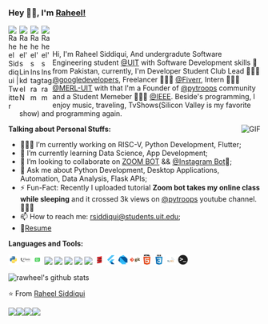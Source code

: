 ### Hey 👋🏽, I'm [Raheel!](https://www.flow.page/raheelsiddiqui) 

<a href="https://twitter.com/raheelsiddiqui_">
  <img align="left" alt="Raheel Siddiqui | Twitter" width="22px" src="https://cdn.jsdelivr.net/npm/simple-icons@v3/icons/twitter.svg" />
</a>
<a href="https://www.linkedin.com/in/raheel-siddiqui-6055b5178">
  <img align="left" alt="Raheel's LinkdeIN" width="22px" src="https://cdn.jsdelivr.net/npm/simple-icons@v3/icons/linkedin.svg" />
</a>
<a href="https://www.instagram.com/rawheeel/">
  <img align="left" alt="Raheel's Instagram" width="22px" src="https://cdn.jsdelivr.net/npm/simple-icons@v3/icons/instagram.svg" />
</a>
<a href="https://www.facebook.com/raheel.ali.sid/">
  <img align="left" alt="Raheel's Instagram" width="22px" src="https://cdn.jsdelivr.net/npm/simple-icons@v3/icons/facebook.svg" />
</a>

<br />
<br />

Hi, I'm Raheel Siddiqui, And undergradute Software Engineering student [@UIT](https://www.uit.edu/) with Software Development skills 🚀 from Pakistan, currently, I'm Developer Student Club Lead 🙍🏽‍♂️ [@googledevelopers](https://developers.google.com/community/dsc), Freelancer 👨🏽‍💻 [@Fiverr](https://www.fiverr.com/raheel_ali_), Intern 👨🏽‍💼[@MERL-UIT](https://github.com/merledu) with that I'm a Founder of [@pytroops](https://www.youtube.com/pytroops) community and a Student Memeber 🙍🏽‍♂️ [@IEEE](https://www.ieee.org/). Beside's programming, I enjoy music, traveling, TvShows(Silicon Valley is my favorite show) and programming again.

  <img align="right" alt="GIF" src="https://media.giphy.com/media/836HiJc7pgzy8iNXCn/giphy.gif" />
  
**Talking about Personal Stuffs:**

- 👨🏽‍💻 I’m currently working on RISC-V, Python Development, Flutter;
- 🌱 I’m currently learning Data Science, App Development; 
- 👯 I’m looking to collaborate on [ZOOM BOT](https://github.com/abhisheknaiidu/A-POP) && [@Instagram Bot](https://github.com/rawheel/Instagram-Bot-to-send-DMs)🤝;
- 💬 Ask me about Python Development, Desktop Applications, Automation, Data Analysis, Flask APIs;
- ⚡️ Fun-Fact: Recently I uploaded tutorial **Zoom bot takes my online class while sleeping**
and it crossed 3k views on [@pytroops](https://www.youtube.com/pytroops) youtube channel.👨🏽‍💻
- 📫 How to reach me: rsiddiqui@students.uit.edu;
- 📝[Resume](https://drive.google.com/file/d/1NOb_088SL138Vvr6Tx7TOUwbmd23Bb8i/view?usp=sharing)

**Languages and Tools:**  

<code><img height="20" src="https://raw.githubusercontent.com/github/explore/80688e429a7d4ef2fca1e82350fe8e3517d3494d/topics/python/python.png"></code>
<code><img height="20" src="https://raw.githubusercontent.com/github/explore/80688e429a7d4ef2fca1e82350fe8e3517d3494d/topics/flask/flask.png"></code>
<code><img height="20" src="https://raw.githubusercontent.com/github/explore/80688e429a7d4ef2fca1e82350fe8e3517d3494d/topics/qt/qt.png"></code>
<code><img height="20" src="https://pandas.pydata.org/static/img/pandas_secondary.svg"></code>
<code><img height="20" src="https://user-images.githubusercontent.com/50221806/86498201-a8bd8680-bd39-11ea-9d08-66b610a8dc01.png"></code>
<code><img height="20" src="https://matplotlib.org/_static/logo2_compressed.svg"></code>
<code><img height="20" src="https://upload.wikimedia.org/wikipedia/commons/thumb/d/d5/Selenium_Logo.png/861px-Selenium_Logo.png"></code>
<code><img height="20" src="https://riscv.org/wp-content/uploads/2019/03/Tall-Logo.jpg"></code>
<code><img height="20" src="https://raw.githubusercontent.com/github/explore/80688e429a7d4ef2fca1e82350fe8e3517d3494d/topics/scala/scala.png"></code>
<code><img height="20" src="https://raw.githubusercontent.com/github/explore/80688e429a7d4ef2fca1e82350fe8e3517d3494d/topics/flutter/flutter.png"></code>
<code><img height="20" src="https://raw.githubusercontent.com/github/explore/80688e429a7d4ef2fca1e82350fe8e3517d3494d/topics/dart/dart.png"></code>
<code><img height="20" src="https://raw.githubusercontent.com/github/explore/80688e429a7d4ef2fca1e82350fe8e3517d3494d/topics/git/git.png"></code>
<code><img height="20" src="https://raw.githubusercontent.com/github/explore/80688e429a7d4ef2fca1e82350fe8e3517d3494d/topics/html/html.png"></code>
<code><img height="20" src="https://raw.githubusercontent.com/github/explore/5c058a388828bb5fde0bcafd4bc867b5bb3f26f3/topics/css/css.png"></code>
<code><img height="20" src="https://raw.githubusercontent.com/github/explore/80688e429a7d4ef2fca1e82350fe8e3517d3494d/topics/mysql/mysql.png"></code>
<code><img height="20" src="https://raw.githubusercontent.com/github/explore/80688e429a7d4ef2fca1e82350fe8e3517d3494d/topics/terminal/terminal.png"></code>



![rawheel's github stats](https://github-readme-stats.vercel.app/api?username=rawheel&show_icons=true&hide_border=true)

⭐️ From [Raheel Siddiqui](https://github.com/rawheel)

<a href="https://github.com/rawheel/Google-Meet-Bot-to-attend-meetings">
  <img align="left" src="https://github-readme-stats.vercel.app/api/pin/?username=rawheel&repo=Google-Meet-Bot-to-attend-meetings" />
</a>
<a href="https://github.com/rawheel/Zoom-Bot-to-take-Online-Classes">
  <img align="left" src="https://github-readme-stats.vercel.app/api/pin/?username=rawheel&repo=Zoom-Bot-to-take-Online-Classes" />
</a>
<a href="https://github.com/rawheel/Cryptocurrencies-Data-Analysis">
  <img align="left" src="https://github-readme-stats.vercel.app/api/pin/?username=rawheel&repo=Cryptocurrencies-Data-Analysis" />
</a>
<a href="https://github.com/rawheel/5-stage-pipeline-core-RISC-V_ISA">
  <img align="left" src="https://github-readme-stats.vercel.app/api/pin/?username=rawheel&repo=5-stage-pipeline-core-RISC-V_ISA" />
</a>

